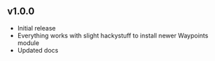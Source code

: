 ## v1.0.0

- Initial release
- Everything works with slight hackystuff to install newer Waypoints module
- Updated docs

